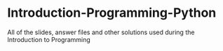 Introduction-Programming-Python
===============================

All of the slides, answer files and other solutions used during the Introduction to Programming
